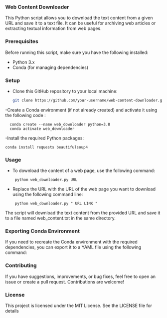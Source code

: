 ### Web Content Downloader

This Python script allows you to download the text content from a given URL and save it to a text file. It can be useful for archiving web articles or extracting textual information from web pages.

### Prerequisites

Before running this script, make sure you have the following installed:

- Python 3.x
- Conda (for managing dependencies)

### Setup

- Clone this GitHub repository to your local machine:

   ```bash
   git clone https://github.com/your-username/web-content-downloader.git

-Create a Conda environment (if not already created) and activate it using the following code :

      conda create --name web_downloader python=3.8
      conda activate web_downloader

-Install the required Python packages:
   
    conda install requests beautifulsoup4


### Usage
- To download the content of a web page, use the following command:

       python web_downloader.py URL

- Replace the URL with the URL of the web page you want to download using the following command line:

       python web_downloader.py " URL LINK "

The script will download the text content from the provided URL and save it to a file named web_content.txt in the same directory.


### Exporting Conda Environment
If you need to recreate the Conda environment with the required dependencies, you can export it to a YAML file using the following command:


### Contributing
If you have suggestions, improvements, or bug fixes, feel free to open an issue or create a pull request. Contributions are welcome!

### License
This project is licensed under the MIT License. See the LICENSE file for details
